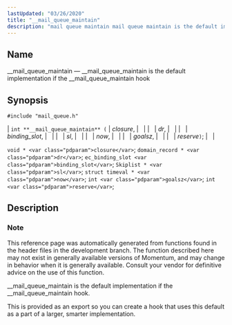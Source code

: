 ```yaml
---
lastUpdated: "03/26/2020"
title: "__mail_queue_maintain"
description: "mail queue maintain mail queue maintain is the default implementation if the mail queue maintain hook int mail queue maintain closure dr binding slot sl now goalsz reserve void closure domain record dr ec binding slot binding slot Skiplist sl struct timeval now int goalsz int reserve This reference page..."
---
```


<a name="apis.__mail_queue_maintain"></a> 
## Name

__mail_queue_maintain — __mail_queue_maintain is the default implementation if the __mail_queue_maintain hook

## Synopsis

`#include "mail_queue.h"`

| `int **__mail_queue_maintain** (` | <var class="pdparam">closure</var>, |   |
|   | <var class="pdparam">dr</var>, |   |
|   | <var class="pdparam">binding_slot</var>, |   |
|   | <var class="pdparam">sl</var>, |   |
|   | <var class="pdparam">now</var>, |   |
|   | <var class="pdparam">goalsz</var>, |   |
|   | <var class="pdparam">reserve</var>`)`; |   |

`void * <var class="pdparam">closure</var>`;
`domain_record * <var class="pdparam">dr</var>`;
`ec_binding_slot <var class="pdparam">binding_slot</var>`;
`Skiplist * <var class="pdparam">sl</var>`;
`struct timeval * <var class="pdparam">now</var>`;
`int <var class="pdparam">goalsz</var>`;
`int <var class="pdparam">reserve</var>`;<a name="idp54318944"></a> 
## Description

### Note

This reference page was automatically generated from functions found in the header files in the development branch. The function described here may not exist in generally available versions of Momentum, and may change in behavior when it is generally available. Consult your vendor for definitive advice on the use of this function.

__mail_queue_maintain is the default implementation if the __mail_queue_maintain hook.

This is provided as an export so you can create a hook that uses this default as a part of a larger, smarter implementation.
